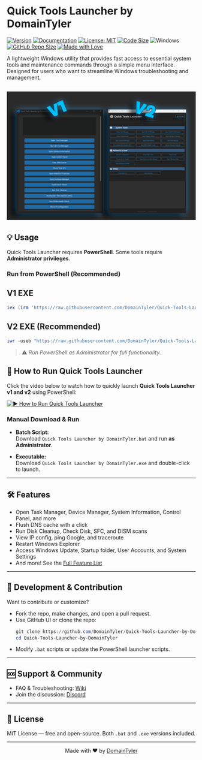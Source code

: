 # Quick Tools Launcher by DomainTyler

[![Version](https://img.shields.io/github/v/release/DomainTyler/Quick-Tools-Launcher-by-DomainTyler?color=%230567ff&label=Latest%20Release&style=for-the-badge)](https://github.com/DomainTyler/Quick-Tools-Launcher-by-DomainTyler/releases/latest)
[![Documentation](https://img.shields.io/badge/Documentation-View%20Wiki-grey?style=for-the-badge&logo=bookstack)](https://github.com/DomainTyler/Quick-Tools-Launcher-by-DomainTyler/wiki)
[![License: MIT](https://img.shields.io/github/license/DomainTyler/Quick-Tools-Launcher-by-DomainTyler?style=for-the-badge&color=green)](https://github.com/DomainTyler/Quick-Tools-Launcher-by-DomainTyler/blob/main/LICENSE)
[![Code Size](https://img.shields.io/github/languages/code-size/DomainTyler/Quick-Tools-Launcher-by-DomainTyler?style=for-the-badge)](https://github.com/DomainTyler/Quick-Tools-Launcher-by-DomainTyler)
![Windows](https://img.shields.io/badge/OS-Windows-blue?style=for-the-badge&logo=windows)
[![GitHub Repo Size](https://img.shields.io/github/repo-size/DomainTyler/Quick-Tools-Launcher-by-DomainTyler?style=for-the-badge)](https://github.com/DomainTyler/Quick-Tools-Launcher-by-DomainTyler)
[![Made with Love](https://img.shields.io/badge/Made%20with-%E2%9D%A4%EF%B8%8F-red?style=for-the-badge)](#)


A lightweight Windows utility that provides fast access to essential system tools and maintenance commands through a simple menu interface. Designed for users who want to streamline Windows troubleshooting and management.

![Preview](https://raw.githubusercontent.com/DomainTyler/Quick-Tools-Launcher-by-DomainTyler/main/preview%20image.png)
---

## 💡 Usage

Quick Tools Launcher requires **PowerShell**. Some tools require **Administrator privileges**.

### Run from PowerShell (Recommended)

## V1 EXE
```powershell
iex (irm 'https://raw.githubusercontent.com/DomainTyler/Quick-Tools-Launcher-by-DomainTyler/main/launch%20v1.ps1')
```
## V2 EXE (Recommended)
```powershell
iwr -useb "https://raw.githubusercontent.com/DomainTyler/Quick-Tools-Launcher-by-DomainTyler/main/launch%20v2.ps1" | iex
```

> ⚠️ *Run PowerShell as Administrator for full functionality.*

## 🎥 How to Run Quick Tools Launcher

Click the video below to watch how to quickly launch **Quick Tools Launcher v1 and v2** using PowerShell:

[![▶️ How to Run Quick Tools Launcher](https://img.youtube.com/vi/-B3Hr1S6lm4/maxresdefault.jpg)](https://www.youtube.com/watch?v=-B3Hr1S6lm4)

### Manual Download & Run

- **Batch Script:**  
  Download `Quick Tools Launcher by DomainTyler.bat` and run **as Administrator**.

- **Executable:**  
  Download `Quick Tools Launcher by DomainTyler.exe` and double-click to launch.

---

## 🛠️ Features

- Open Task Manager, Device Manager, System Information, Control Panel, and more  
- Flush DNS cache with a click  
- Run Disk Cleanup, Check Disk, SFC, and DISM scans  
- View IP config, ping Google, and traceroute  
- Restart Windows Explorer  
- Access Windows Update, Startup folder, User Accounts, and System Settings  
- And more! See the [Full Feature List](https://github.com/DomainTyler/Quick-Tools-Launcher-by-DomainTyler/wiki/Full-Feature-List)

---

## 🧰 Development & Contribution

Want to contribute or customize?

- Fork the repo, make changes, and open a pull request.  
- Use GitHub UI or clone the repo:  
  ```powershell
  git clone https://github.com/DomainTyler/Quick-Tools-Launcher-by-DomainTyler.git
  cd Quick-Tools-Launcher-by-DomainTyler
  ```
- Modify `.bat` scripts or update the PowerShell launcher scripts.

---

## 🆘 Support & Community

- FAQ & Troubleshooting: [Wiki](https://github.com/DomainTyler/Quick-Tools-Launcher-by-DomainTyler/wiki)  
- Join the discussion: [Discord](https://discord.gg/YOUR_DISCORD_INVITE)  

---

## 📜 License

MIT License — free and open-source. Both `.bat` and `.exe` versions included.

---

<p align="center">Made with ❤️ by <a href="https://github.com/DomainTyler">DomainTyler</a></p>
